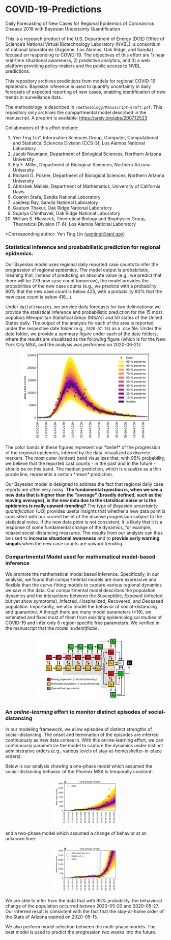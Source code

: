 # COVID-19-Predictions
Daily Forecasting of New Cases for Regional Epidemics of Coronavirus Disease 2019 with Bayesian Uncertainty Quantification

This is a research product of the U.S. Department of Energy (DOE) Office of Science’s National Virtual Biotechnology Laboratory (NVBL), a consortium of national laboratories (Argonne, Los Alamos, Oak Ridge, and Sandia) focused on responding to COVID-19. The objectives of this effort are 1) near real-time situational awareness, 2) predictive analytics, and 3) a web platform providing policy-makers and the public access to NVBL predictions.

This repository archives predictions from models for regional COVID-19 epidemics. Bayesian inference is used to quantify uncertainty in daily forecasts of expected reporting of new cases, enabling identification of new trends in surveillance data.

The methodology is described in ```/methodology/Manuscript-draft.pdf```. This repository only archives the compartmental model described in the manuscript. A preprint is available: https://arxiv.org/abs/2007.12523

Collaborators of this effort include:
1. Yen Ting Lin*, Information Sciences Group, Computer, Computational and Statistical Sciences Division (CCS-3), Los Alamos National Laboratory
2. Jacob Neumann, Department of Biological Sciences, Northern Arizona University
3. Ely F. Miller, Department of Biological Sciences, Northern Arizona University
4. Richard G. Posner, Department of Biological Sciences, Northern Arizona University
5. Abhishek Mallela, Department of Mathematics, University of California Davis
6. Cosmin Stafa, Sandia National Laboratory
7. Jaideep Ray, Sandia National Laboratory
8. Gautum Thakur, Oak Ridge National Laboratory
9. Supriya Chinthavali, Oak Ridge National Laboratory
10. William S. Hlavacek, Theoretical Biology and Biophysics Group, Theoretical Division (T-6), Los Alamos National Laboratory<br>

*Corresponding author: Yen Ting Lin (yentingl@lanl.gov)

### Statistical inference and proababilistic prediction for regional epidemics.
Our Bayesian model uses regional daily reported case counts to infer the progression of regional epidemics. The model output is probabilistic, meaning that, instead of predicting an absolute value (e.g., we predict that there will be 279 new case count tomorrow), the model provides the probabilities of the new case counts (e.g., we predicts with a probability 90% that the new case count is below 425, with a probability 80% that the new case count is below 416...). 

Under ```dailyForecasts```, we provide daily forecasts for two delineations: we provide the statistical inference and probabilistic prediction for the 15 most populous Meropolitan Statistical Areas (MSA's) and 50 states of the United States daily. The output of the analysis for each of the area is reported under the respective date folder (e.g., ```2020-07-26```) as a .csv file. Under the date folder, we provide a summary figure under each of the date folders, where the results are visualized as the following figure (which is for the New York City MSA, and the analysis was performed on 2020-06-21):
<p align="center">
<img src='https://github.com/lanl/COVID-19-Predictions/blob/master/figs/UQBand-mechanistic.png' width='80%'>
</p>
The color bands in these figures represent our *belief* of the progression of the regional epidemics, inferred by the data, visualized as discrete markers. The most outer (widest) band visualizes that, with 95% probability, we believe that the reported cast counts - in the past and in the future - should be on this band. The median prediction, which is visualize as a thin purple line, represents a certain *mean* prediction.

Our Bayesian model is designed to address the fact that regional daily case reports are often very noisy. **The fundamental question is, when we see a new data that is higher than the "average" (broadly defined, such as the moving averages), is the new data due to the statsitical noise or is the epidemics is really upward-trending?** The type of *Bayesian uncertainty quantification* (UQ) provides useful insights that whether a new data point is consistent with our current belief of the disease progression subject to the statistical noise. If the new data point is not consistent, it is likely that it is a response of some fundamental change of the dynamics, for example, relaxed social-distancing measures. The results from our analysis can thus be used to **increase situational awareness** and to **provide early warning singals** when the new case counts are upward trending. 

### Compartmental Model used for mathematical model-based inference

We promote the mathematical model based inference. Specifically, in our analysis, we found that compartmental models are more expressive and flexible than the curve-fitting models to capture various regional dynamics we saw in the data. Our compartmental model describes the population dynamics and the interactions between the *S*usceptible, *E*xposed (infected but yet show symptoms), *I*nfected, *H*ospitalized, *R*ecovered, and *D*eceased population. Importantly, we also model the behavior of social-distancing and quarantine. Although there are many model parameters (>18), we estimated and fixed most of them from exisiting epidemiological studies of COVID-19 and infer only 6 region-specific free parameters. We verified in the manuscript that the model is *identifiable*.
<p align="center">
<img src='https://github.com/lanl/COVID-19-Predictions/blob/master/figs/compartmentalModel.png' width='60%'>
</p>

### An *online-learning* effort to monitor distinct episodes of social-distancing 

In our modeling framework, we allow episodes of distinct strengths of social-distancing. The onset and termination of the episodes are inferred continuously as new data comes in. With this online-learning effort, we can continuously parametrize the model to capture the dynamics under distinct administrative orders (e.g., various levels of stay-at-home/shelter-in-place orders). <br>

Below is our analysis showing a one-phase model which assumed the social-distancing behavior of the Phoenix MSA is temporally constant: <br>
<p align="center">
<img src='https://github.com/lanl/COVID-19-Predictions/blob/master/figs/Figure 10A.png' width='40%'>
</p>
and a two-phase model which assumed a change of behavior at an unknown time:<br>
<p align="center">
<img src='https://github.com/lanl/COVID-19-Predictions/blob/master/figs/Figure 10B.png' width='40%'>
</p>
We are able to infer from the data that with 95% probability, the behavioral change of the population occurred betwen 2020-05-20 and 2020-05-27. Our inferred result is consistent with the fact that the stay-at-home order of the State of Arizona expired on 2020-05-15.

We also perform model selection between the multi-phase models. The best model is used to predict the progression two weeks into the future.
